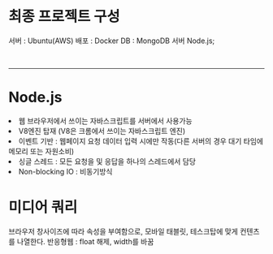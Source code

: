 # 최종 프로젝트 구성

서버 : Ubuntu(AWS)
배포 : Docker
DB : MongoDB
서버 Node.js;


<br/>

---

# Node.js

<li> 웹 브라우저에서 쓰이는 자바스크립트를 서버에서 사용가능
<li> V8엔진 탑재 (V8은 크롬에서 쓰이는 자바스크립트 엔진)
<li> 이벤트 기반 : 웹페이지 요청 데이터 입력 시에만 작동(다른 서버의 경우 대기 타임에 메모리 또는 자원소비)
<li> 싱글 스레드 : 모든 요청을 및 응답을 하나의 스레드에서 담당
<li> Non-blocking IO : 비동기방식

# 미디어 쿼리 

브라우저 창사이즈에 따라 속성을 부여함으로, 모바일 태블릿, 테스크탑에 맞게 컨텐츠를 나열한다.
반응형웹 : float 해제, width를 바꿈



